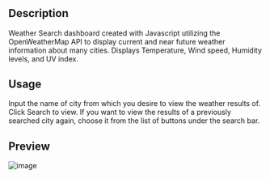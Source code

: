 # <Weather-Dashboard>

## Description

Weather Search dashboard created with Javascript utilizing the OpenWeatherMap API to display current and near future weather information about many cities. Displays Temperature, Wind speed, Humidity levels, and UV index.

## Usage

Input the name of city from which you desire to view the weather results of. Click Search to view. If you want to view the results of a previously searched city again, choose it from the list of buttons under the search bar.

## Preview

![image](https://user-images.githubusercontent.com/90112060/196003485-187209e9-41d1-4d1b-931f-019249154116.png)
